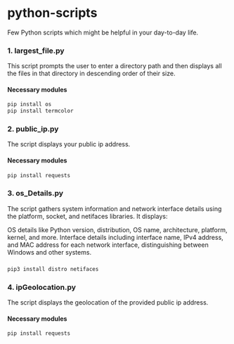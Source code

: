 # python-scripts
Few Python scripts which might be helpful in your day-to-day life.


### 1. largest_file.py 
This script prompts the user to enter a directory path and then displays all the files in that directory in descending order of their size.
#### Necessary modules
```s
pip install os
pip install termcolor
```

### 2. public_ip.py
The script displays your public ip address.
#### Necessary modules
```s
pip install requests
```

### 3. os_Details.py
The script gathers system information and network interface details using the platform, socket, and netifaces libraries. It displays:

OS details like Python version, distribution, OS name, architecture, platform, kernel, and more.
Interface details including interface name, IPv4 address, and MAC address for each network interface, distinguishing between Windows and other systems.
###
```s
pip3 install distro netifaces
```

### 4. ipGeolocation.py
The script displays the geolocation of the provided public ip address.
#### Necessary modules
```s
pip install requests
```
